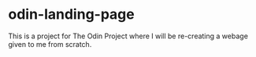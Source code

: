# odin-landing-page
This is a project for The Odin Project where I will be re-creating a webage given to me from scratch.